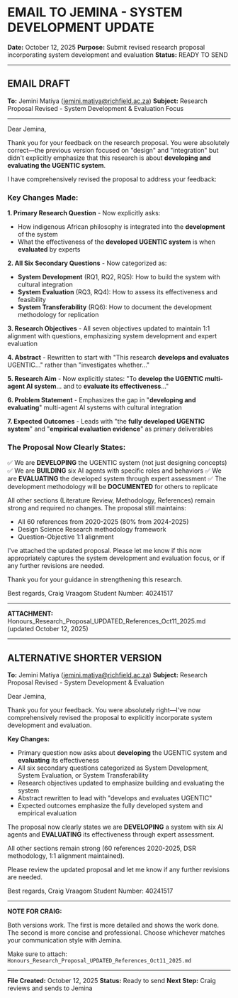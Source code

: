 # EMAIL TO JEMINA - SYSTEM DEVELOPMENT UPDATE
**Date:** October 12, 2025
**Purpose:** Submit revised research proposal incorporating system development and evaluation
**Status:** READY TO SEND

---

## EMAIL DRAFT

**To:** Jemini Matiya (jemini.matiya@richfield.ac.za)
**Subject:** Research Proposal Revised - System Development & Evaluation Focus

---

Dear Jemina,

Thank you for your feedback on the research proposal. You were absolutely correct—the previous version focused on "design" and "integration" but didn't explicitly emphasize that this research is about **developing and evaluating the UGENTIC system**.

I have comprehensively revised the proposal to address your feedback:

### **Key Changes Made:**

**1. Primary Research Question** - Now explicitly asks:
- How indigenous African philosophy is integrated into the **development** of the system
- What the effectiveness of the **developed UGENTIC system** is when **evaluated** by experts

**2. All Six Secondary Questions** - Now categorized as:
- **System Development** (RQ1, RQ2, RQ5): How to build the system with cultural integration
- **System Evaluation** (RQ3, RQ4): How to assess its effectiveness and feasibility
- **System Transferability** (RQ6): How to document the development methodology for replication

**3. Research Objectives** - All seven objectives updated to maintain 1:1 alignment with questions, emphasizing system development and expert evaluation

**4. Abstract** - Rewritten to start with "This research **develops and evaluates** UGENTIC..." rather than "investigates whether..."

**5. Research Aim** - Now explicitly states: "To **develop the UGENTIC multi-agent AI system**... and to **evaluate its effectiveness**..."

**6. Problem Statement** - Emphasizes the gap in "**developing and evaluating**" multi-agent AI systems with cultural integration

**7. Expected Outcomes** - Leads with "the **fully developed UGENTIC system**" and "**empirical evaluation evidence**" as primary deliverables

### **The Proposal Now Clearly States:**

✅ We are **DEVELOPING** the UGENTIC system (not just designing concepts)
✅ We are **BUILDING** six AI agents with specific roles and behaviors
✅ We are **EVALUATING** the developed system through expert assessment
✅ The development methodology will be **DOCUMENTED** for others to replicate

All other sections (Literature Review, Methodology, References) remain strong and required no changes. The proposal still maintains:
- All 60 references from 2020-2025 (80% from 2024-2025)
- Design Science Research methodology framework
- Question-Objective 1:1 alignment

I've attached the updated proposal. Please let me know if this now appropriately captures the system development and evaluation focus, or if any further revisions are needed.

Thank you for your guidance in strengthening this research.

Best regards,
Craig Vraagom
Student Number: 40241517

---

**ATTACHMENT:** Honours_Research_Proposal_UPDATED_References_Oct11_2025.md (updated October 12, 2025)

---

## ALTERNATIVE SHORTER VERSION

**To:** Jemini Matiya (jemini.matiya@richfield.ac.za)
**Subject:** Research Proposal Revised - System Development & Evaluation

Dear Jemina,

Thank you for your feedback. You were absolutely right—I've now comprehensively revised the proposal to explicitly incorporate system development and evaluation.

**Key Changes:**
- Primary question now asks about **developing** the UGENTIC system and **evaluating** its effectiveness
- All six secondary questions categorized as System Development, System Evaluation, or System Transferability
- Research objectives updated to emphasize building and evaluating the system
- Abstract rewritten to lead with "develops and evaluates UGENTIC"
- Expected outcomes emphasize the fully developed system and empirical evaluation

The proposal now clearly states we are **DEVELOPING** a system with six AI agents and **EVALUATING** its effectiveness through expert assessment.

All other sections remain strong (60 references 2020-2025, DSR methodology, 1:1 alignment maintained).

Please review the updated proposal and let me know if any further revisions are needed.

Best regards,
Craig Vraagom
Student Number: 40241517

---

**NOTE FOR CRAIG:**

Both versions work. The first is more detailed and shows the work done. The second is more concise and professional. Choose whichever matches your communication style with Jemina.

Make sure to attach: `Honours_Research_Proposal_UPDATED_References_Oct11_2025.md`

---

**File Created:** October 12, 2025
**Status:** Ready to send
**Next Step:** Craig reviews and sends to Jemina
